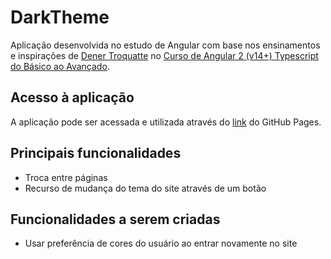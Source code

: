 # DarkTheme

Aplicação desenvolvida no estudo de Angular com base nos ensinamentos e inspirações de [Dener Troquatte](https://vidafullstack.com.br/instrucoes-para-o-curso/) no [Curso de Angular 2 (v14+) Typescript do Básico ao Avançado](https://udemy.com/course/curso-de-angular/).

## Acesso à aplicação

A aplicação pode ser acessada e utilizada através do [link](https://estevaocalera.github.io/dark-theme/) do GitHub Pages.
## Principais funcionalidades
- Troca entre páginas
- Recurso de mudança do tema do site através de um botão

## Funcionalidades a serem criadas
- Usar preferência de cores do usuário ao entrar novamente no site
